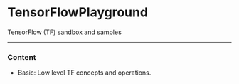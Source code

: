 # TensorFlowPlayground
TensorFlow (TF) sandbox and samples

---

### Content
* Basic: Low level TF concepts and operations.
